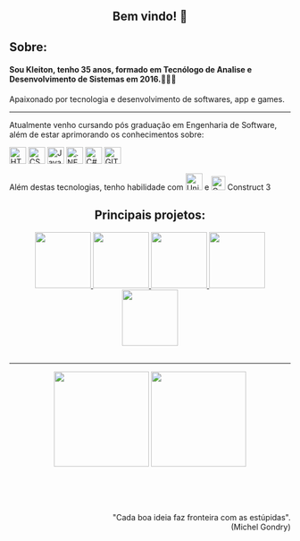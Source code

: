    <h2 align="center">Bem vindo! 👋</h2>

   <h2>Sobre:</h2>
   <h4>Sou Kleiton, tenho 35 anos, formado em Tecnólogo de Analise e Desenvolvimento de Sistemas em 2016.👨🏻‍🎓</h4>
   <p>Apaixonado por tecnologia e desenvolvimento de softwares, app e games.</p>
   <hr>

   <p>Atualmente venho cursando pós graduação em Engenharia de Software, além de estar aprimorando os conhecimentos sobre:
   </p>

   <p>
      <img src="https://img.shields.io/badge/HTML5-E34F26?style=for-the-badge&logo=html5&logoColor=white" alt="HTML"height="30">
      <img src="https://img.shields.io/badge/CSS3-1572B6?style=for-the-badge&logo=css3&logoColor=white" height="30" alt="CSS">
      <img src="https://img.shields.io/badge/JavaScript-F7DF1E?style=for-the-badge&logo=javascript&logoColor=black" height="30" alt="JavaScript"> 
      <img src="https://img.shields.io/badge/.NET-5C2D91?style=for-the-badge&logo=.net&logoColor=white" alt=".NET" height="30">  
      <img src="https://img.shields.io/badge/C%23-239120?style=for-the-badge&logo=c-sharp&logoColor=white" alt="C#" height="30">
      <img src="https://img.shields.io/badge/GIT-E44C30?style=for-the-badge&logo=git&logoColor=white" height="30" alt="GIT"> 
  </p>
   <p>
   Além destas tecnologias, tenho habilidade com <img src="https://img.shields.io/badge/Unity-100000?style=for-the-badge&logo=unity&logoColor=white" height="30" alt="Unity"> e <img src="https://construct-static.com/images/v1016/r/global/construct-3-logo_v43.png" height="25" alt="Construct"> Construct 3
   </p>
   <h2 align="center">Principais projetos:</h2>
   <div align="center">
   <a href="https://github.com/KleitonMQ/DIO.Series"> <img src="https://github-readme-stats.vercel.app/api/pin/?username=kleitonmq&repo=DIO.Series&show_icons=true&theme=cobalt" alt="" height="100">
   <a href="https://github.com/KleitonMQ/Calculagorjeta"> <img src="https://github-readme-stats.vercel.app/api/pin/?username=kleitonmq&repo=Calculagorjeta&show_icons=true&theme=cobalt" alt="" height="100">
   <a href="https://github.com/KleitonMQ/Pokedex-Inaceitavel"> <img src="https://github-readme-stats.vercel.app/api/pin/?username=kleitonmq&repo=Pokedex-Inaceitavel&show_icons=true&theme=cobalt" alt="" height="100">
   <a href="https://github.com/KleitonMQ/Heru-Faira"> <img src="https://github-readme-stats.vercel.app/api/pin/?username=kleitonmq&repo=Heru-Faira&show_icons=true&theme=cobalt" alt="" height="100">
   <a href="https://github.com/KleitonMQ/UnityGame"> <img src="https://github-readme-stats.vercel.app/api/pin/?username=kleitonmq&repo=UnityGame&show_icons=true&theme=cobalt" alt="" height="100"></a>
    </div>
   <br><hr>
<p align="center">
   <img src="https://github-readme-stats.vercel.app/api/top-langs/?username=kleitonmq&layout=compact&show_icons=true&theme=cobalt" alt="" height="170"> 
   <img src="https://github-readme-stats.vercel.app/api?username=kleitonmq&show_icons=true&theme=cobalt" alt="" height="170">
   </p>
      <br><br><br>
      <p align="right">"Cada boa ideia faz fronteira com as estúpidas".<br>(Michel Gondry)</p>
      
<!--
**KleitonMQ/KleitonMQ** is a ✨ _special_ ✨ repository because its `README.md` (this file) appears on your GitHub profile.

Here are some ideas to get you started:

- 🔭 I’m currently working on ...
- 🌱 I’m currently learning ...
- 👯 I’m looking to collaborate on ...
- 🤔 I’m looking for help with ...
- 💬 Ask me about ...
- 📫 How to reach me: ...
- 😄 Pronouns: ...
- ⚡ Fun fact: ...
-->
